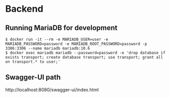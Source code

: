 # Backend

## Running MariaDB for development
```
$ docker run -it --rm -e MARIADB_USER=user -e MARIADB_PASSWORD=password -e MARIADB_ROOT_PASSWORD=password -p 3306:3306 --name mariadb mariadb:10.6
$ docker exec mariadb mariadb --password=password -e 'drop database if exists transport; create database transport; use transport; grant all on transport.* to user;'
```

## Swagger-UI path
http://localhost:8080/swagger-ui/index.html
